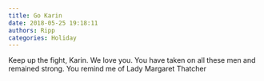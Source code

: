 ```yaml
---
title: Go Karin
date: 2018-05-25 19:18:11
authors: Ripp
categories: Holiday
---
```


 Keep up the fight, Karin.  We love you.   You have taken on all these men and remained strong.  You remind me of Lady Margaret Thatcher